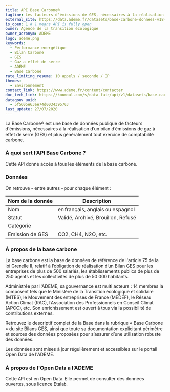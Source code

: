 ```yaml
---
title: API Base Carbone®
tagline: Les facteurs d'émissions de GES, nécessaires à la réalisation d’un bilan d’émissions de gaz à effet de serre
external_site: https://data.ademe.fr/datasets/base-carbone-donnees-v18-0
is_open: 1 # 1 means API is fully open
owner: Agence de la transition écologique
owner_acronym: ADEME
logo: ademe.png
keywords:
  - Performance energétique
  - Bilan Carbone
  - GES
  - Gaz a effet de serre
  - ADEME
  - Base Carbone
rate_limiting_resume: 10 appels / seconde / IP
themes:
  - Environnement
contact_link: https://www.ademe.fr/content/contacter
doc_tech_link: https://koumoul.com/s/data-fair/api/v1/datasets/base-carbone-donnees-v18-0/api-docs.json
datagouv_uuid:
  - 5f5605e63ee74d0034395703
last_update: 27/07/2020
---
```


La Base Carbone® est une base de données publique de facteurs d'émissions, nécessaires à la réalisation d’un bilan d’émissions de gaz à effet de serre (GES) et plus généralement tout exercice de comptabilité carbone.

### À quoi sert l’API Base Carbone ?

Cette API donne accès à tous les éléments de la base carbone.

### Données

On retrouve - entre autres - pour chaque élément :

| Nom de la donnée | Description                        |
| ---------------- | ---------------------------------- |
| Nom              | en français, anglais ou espagnol   |
| Statut           | Validé, Archivé, Brouillon, Refusé |
| Catégorie        |                                    |
| Emission de GES  | CO2, CH4, N2O, etc.                |

### À propos de la base carbone

La base carbone est la base de données de référence de l'article 75 de la loi Grenelle II, relatif à l’obligation de réalisation d’un Bilan GES pour les entreprises de plus de 500 salariés, les établissements publics de plus de 250 agents et les collectivités de plus de 50 000 habitants.

Administrée par l'ADEME, sa gouvernance est multi acteurs : 14 membres la composent tels que le Ministère de la Transition écologique et solidaire (MTES), le Mouvement des entreprises de France (MEDEF), le Réseau Action Climat (RAC), l’Association des Professionnels en Conseil Climat (APCC), etc. Son enrichissement est ouvert à tous via la possibilité de contributions externes.

Retrouvez le descriptif complet de la Base dans <External href="https://www.bilans-ges.ademe.fr/fr/accueil/contenu/index/page/presentation/siGras/0">la rubrique « Base Carbone » du site Bilans GES</External>, ainsi que toute sa documentation explicitant périmètre et sources des données proposées pour s’assurer d’une utilisation robuste des données.

Les données sont mises à jour régulièrement et accessibles sur le <External href="https://data.ademe.fr/datasets/base-carbone-donnees-v18-0">portail Open Data de l'ADEME</External>.

### À propos de l'Open Data a l’ADEME

Cette API est en Open Data. Elle permet de consulter des données ouvertes, <External href="https://www.etalab.gouv.fr/licence-ouverte-open-licence">sous licence Etalab</External>.
